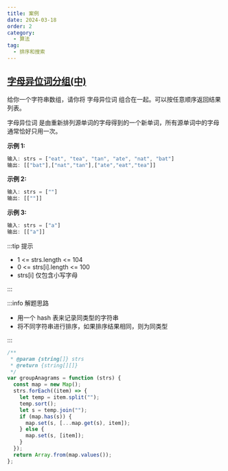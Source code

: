 ```yaml
---
title: 案例
date: 2024-03-18
order: 2
category:
  - 算法
tag:
  - 排序和搜索
---
```


## [字母异位词分组(中)](https://leetcode.cn/problems/group-anagrams/)

给你一个字符串数组，请你将 字母异位词 组合在一起。可以按任意顺序返回结果列表。

字母异位词 是由重新排列源单词的字母得到的一个新单词，所有源单词中的字母通常恰好只用一次。

**示例 1:**

```js
输入: strs = ["eat", "tea", "tan", "ate", "nat", "bat"]
输出: [["bat"],["nat","tan"],["ate","eat","tea"]]
```

**示例 2:**

```js
输入: strs = [""]
输出: [[""]]
```

**示例 3:**

```js
输入: strs = ["a"]
输出: [["a"]]
```


:::tip 提示

* 1 <= strs.length <= 104
* 0 <= strs[i].length <= 100
* strs[i] 仅包含小写字母

:::

:::info 解题思路

* 用一个 hash 表来记录同类型的字符串
* 将不同字符串进行排序，如果排序结果相同，则为同类型

:::

```js
/**
 * @param {string[]} strs
 * @return {string[][]}
 */
var groupAnagrams = function (strs) {
  const map = new Map();
  strs.forEach((item) => {
    let temp = item.split("");
    temp.sort();
    let s = temp.join("");
    if (map.has(s)) {
      map.set(s, [...map.get(s), item]);
    } else {
      map.set(s, [item]);
    }
  });
  return Array.from(map.values());
};
```

